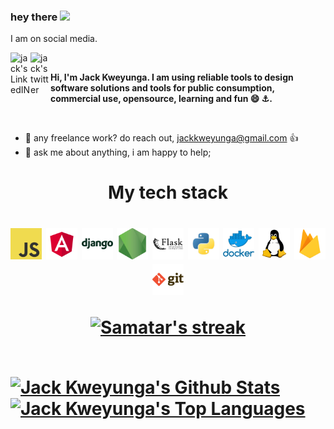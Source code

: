 ### hey there <img src="https://media.giphy.com/media/hvRJCLFzcasrR4ia7z/giphy.gif" width="25px">

I am on social media.

<a href="https://tz.linkedin.com/in/jack-k-b7354017a?trk=profile-badge/">
  <img align="left" alt="jack's LinkedIN" width="32px" src="https://raw.githubusercontent.com/peterthehan/peterthehan/master/assets/linkedin.svg" />
</a>

<a href="https://twitter.com/jackkweyunga">
  <img align="left" alt="jack's twitter" width="32px" src="https://raw.githubusercontent.com/peterthehan/peterthehan/master/assets/twitter.svg" />
</a>

<br />

>>>
__Hi, I'm Jack Kweyunga. I am using reliable tools to design software solutions and tools for public consumption, commercial use, opensource, learning and fun 😄 ⚓.__

<br />

- 💼 any freelance work? do reach out, jackkweyunga@gmail.com 👍
- 💬 ask me about anything, i am happy to help;

<h1 align="center"> My tech stack<h1>
<p align="center">
<code><img height="50" src="https://raw.githubusercontent.com/github/explore/80688e429a7d4ef2fca1e82350fe8e3517d3494d/topics/javascript/javascript.png"></code>
<code><img height="50" src="https://raw.githubusercontent.com/github/explore/80688e429a7d4ef2fca1e82350fe8e3517d3494d/topics/angular/angular.png"></code>
<code><img height="50" src="https://raw.githubusercontent.com/github/explore/80688e429a7d4ef2fca1e82350fe8e3517d3494d/topics/django/django.png"></code>
<code><img height="50" src="https://raw.githubusercontent.com/github/explore/80688e429a7d4ef2fca1e82350fe8e3517d3494d/topics/nodejs/nodejs.png"></code>
<code><img height="50" src="https://raw.githubusercontent.com/github/explore/80688e429a7d4ef2fca1e82350fe8e3517d3494d/topics/flask/flask.png"></code>
<code><img height="50" src="https://raw.githubusercontent.com/github/explore/80688e429a7d4ef2fca1e82350fe8e3517d3494d/topics/python/python.png"></code>
<code><img height="50" src="https://raw.githubusercontent.com/github/explore/80688e429a7d4ef2fca1e82350fe8e3517d3494d/topics/docker/docker.png"></code>
<code><img height="50" src="https://raw.githubusercontent.com/github/explore/80688e429a7d4ef2fca1e82350fe8e3517d3494d/topics/linux/linux.png"></code>
<code><img height="50" src="https://raw.githubusercontent.com/github/explore/80688e429a7d4ef2fca1e82350fe8e3517d3494d/topics/firebase/firebase.png"></code>
<code><img height="50" src="https://raw.githubusercontent.com/github/explore/80688e429a7d4ef2fca1e82350fe8e3517d3494d/topics/git/git.png"></code>
</p>
  
<p align="center">
    <a href="https://github.com/azeez1776/github-readme-streak-stats">
        <img title="🔥 Get streak stats for your profile at git.io/streak-stats" alt="Samatar's streak" src="https://github-readme-streak-stats.herokuapp.com/?user=jackkweyunga&theme=black-ice&hide_border=true&stroke=0000&background=060A0CD0"/>
    </a>
</p>
  
  <br/>
    <a href="https://github.com/jackkweyunga/github-readme-stats"><img alt="Jack Kweyunga's Github Stats" src="https://github-readme-stats.vercel.app/api?username=jackkweyunga&show_icons=true&count_private=true&theme=react&hide_border=true&bg_color=0D1117" /></a>
  <a href="https://github.com/azeez1776/github-readme-stats"><img alt="Jack Kweyunga's Top Languages" src="https://github-readme-stats.vercel.app/api/top-langs/?username=jackkweyunga&langs_count=8&count_private=true&layout=compact&theme=react&hide_border=true&bg_color=0D1117" /></a>
  <br/>
